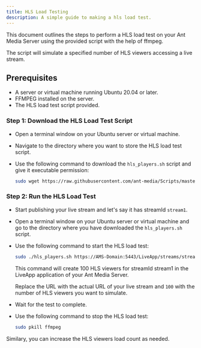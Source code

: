 ```yaml
---
title: HLS Load Testing 
description: A simple guide to making a hls load test.
---
```


This document outlines the steps to perform a HLS load test on your Ant Media Server using the provided script with the help of ffmpeg.

The script will simulate a specified number of HLS viewers accessing a live stream.

## Prerequisites

- A server or virtual machine running Ubuntu 20.04 or later.
- FFMPEG installed on the server.
- The HLS load test script provided.

### Step 1: Download the HLS Load Test Script

- Open a terminal window on your Ubuntu server or virtual machine.
- Navigate to the directory where you want to store the HLS load test script.
- Use the following command to download the `hls_players.sh` script and give it executable permission:

     ```bash
     sudo wget https://raw.githubusercontent.com/ant-media/Scripts/master/load-testing/hls_players.sh && sudo chmod +x hls_players.sh
     ```

### Step 2: Run the HLS Load Test

- Start publishing your live stream and let's say it has streamId `stream1`.
- Open a terminal window on your Ubuntu server or virtual machine and go to the directory where you have downloaded the `hls_players.sh` script.
- Use the following command to start the HLS load test:
     ```bash
     sudo ./hls_players.sh https://AMS-Domain:5443/LiveApp/streams/stream1.m3u8 100
     ```
     
  This command will create 100 HLS viewers for streamId stream1 in the LiveApp application of your Ant Media Server.

  Replace the URL with the actual URL of your live stream and `100` with the number of HLS viewers you want to simulate.

- Wait for the test to complete.
- Use the following command to stop the HLS load test:

     ```bash
     sudo pkill ffmpeg
     ```

Similary, you can increase the HLS viewers load count as needed.
